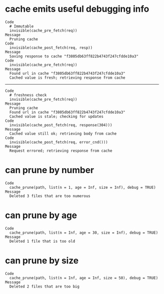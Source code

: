 # cache emits useful debugging info

    Code
      # Immutable
      invisible(cache_pre_fetch(req))
    Message
      Pruning cache
    Code
      invisible(cache_post_fetch(req, resp))
    Message
      Saving response to cache "f3805db63ff822b4743f247cfdde10a3"
    Code
      invisible(cache_pre_fetch(req))
    Message
      Found url in cache "f3805db63ff822b4743f247cfdde10a3"
      Cached value is fresh; retrieving response from cache

---

    Code
      # freshness check
      invisible(cache_pre_fetch(req))
    Message
      Pruning cache
      Found url in cache "f3805db63ff822b4743f247cfdde10a3"
      Cached value is stale; checking for updates
    Code
      invisible(cache_post_fetch(req, response(304)))
    Message
      Cached value still ok; retrieving body from cache
    Code
      invisible(cache_post_fetch(req, error_cnd()))
    Message
      Request errored; retrieving response from cache

# can prune by number

    Code
      cache_prune(path, list(n = 1, age = Inf, size = Inf), debug = TRUE)
    Message
      Deleted 3 files that are too numerous

# can prune by age

    Code
      cache_prune(path, list(n = Inf, age = 30, size = Inf), debug = TRUE)
    Message
      Deleted 1 file that is too old

# can prune by size

    Code
      cache_prune(path, list(n = Inf, age = Inf, size = 50), debug = TRUE)
    Message
      Deleted 2 files that are too big

